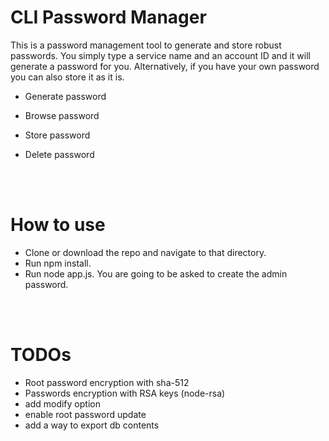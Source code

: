# CLI Password Manager

This is a password management tool to generate and store robust passwords. You simply type a service name and an account ID and it will generate a password for you. Alternatively, if you have your own password you can also store it as it is.

- Generate password

- Browse password

- Store password

- Delete password

<br>
<br>

# How to use

- Clone or download the repo and navigate to that directory.
- Run npm install.
- Run node app.js. You are going to be asked to create the admin password.

<br>
<br>

# TODOs

- Root password encryption with sha-512
- Passwords encryption with RSA keys (node-rsa)
- add modify option
- enable root password update
- add a way to export db contents
